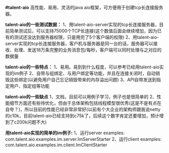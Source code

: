  **#talent-aio** 
高性能、易用、灵活的java aio框架，可方便用于创建tcp长连接服务器。

 **talent-aio的一些测试数据：** 
1、用talent-aio-server实现的tcp长连接服务器，目前简单测试后，可以支持75000个TCP长连接(这个数值后面会继续增加，因为已有的测试还没达到服务器权限，只是用完了5个客户端的权限)
2、用talent-aio-server实现的tcp长连接服务器，客户机与服务器是同一台的话，服务器可以接收、处理、发送18万条完整的业务消息包/每秒，客户端可以同时处理与之对应的数据量

 **talent-aio的一些特点：** 
1、易用。易到到什么程度，可以参考已经用talent-aio实现的im例子
2、自带与组绑定、与用户绑定等功能，并且在连接关闭时，自动销毁这些绑定(以避免用户自己忘记销毁带来的内存溢出问题)
3、API自带发送到指定用户、指定组等功能

 **talent-aio的一些缺点** 
1、文档，目前可以用例子学习，例子也是很简单的
2、性能细节方面还有些待优化，但由于总体架构包括线程模型很优秀(这是不是有点在自夸？)，所以目前的性能已经非常非常好(以前有个大企业的架构师跟我说netty的c10k，目前talent-aio已经支持到c75k了，后续这个数字肯定还要增加，预计增到了c200k问题不大)

 **用talent-aio实现的简单的im例子:** 
1、运行server examples: com.talent.aio.examples.im.server.ImServerStarter
2、运行client examples: com.talent.aio.examples.im.client.ImClientStarter